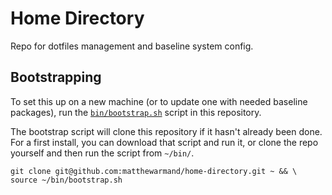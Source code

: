 # Home Directory

Repo for dotfiles management and baseline system config.

## Bootstrapping

To set this up on a new machine (or to update one with needed baseline packages),
run the [`bin/bootstrap.sh`](bin/bootstrap.sh) script in this repository.

The bootstrap script will clone this repository if it hasn't already been done.
For a first install, you can download that script and run it, or clone the repo
yourself and then run the script from `~/bin/`.

```shell
git clone git@github.com:matthewarmand/home-directory.git ~ && \
source ~/bin/bootstrap.sh
```

